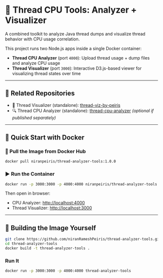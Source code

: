 # 🧵 Thread CPU Tools: Analyzer + Visualizer

A combined toolkit to analyze Java thread dumps and visualize thread behavior with CPU usage correlation.

This project runs two Node.js apps inside a single Docker container:
- **Thread CPU Analyzer** (port `4000`): Upload thread usage + dump files and analyze CPU usage
- **Thread Visualizer** (port `3000`): Interactive D3.js-based viewer for visualizing thread states over time

---

## 🔗 Related Repositories

- 🧠 Thread Visualizer (standalone): [thread-viz-by-peiris](https://github.com/niranRameshPeiris/thread-viz-by-peiris)
- 🔍 Thread CPU Analyzer (standalone): [thread-cpu-analyzer](https://github.com/niranRameshPeiris/thread-cpu-analyzer) *(optional if published separately)*

---

## 🚀 Quick Start with Docker

### 🐳 Pull the Image from Docker Hub

```bash
docker pull niranpeiris/thread-analyzer-tools:1.0.0
```

### ▶️ Run the Container

```bash
docker run -p 3000:3000 -p 4000:4000 niranpeiris/thread-analyzer-tools:1.0.0
```

Then open in browser:
- CPU Analyzer: [http://localhost:4000](http://localhost:4000)
- Thread Visualizer: [http://localhost:3000](http://localhost:3000)

---

## 🧰 Building the Image Yourself

```bash
git clone https://github.com/niranRameshPeiris/thread-analyzer-tools.git
cd thread-analyzer-tools
docker build -t thread-analyzer-tools .
```

### Run It
```bash
docker run -p 3000:3000 -p 4000:4000 thread-analyzer-tools
```